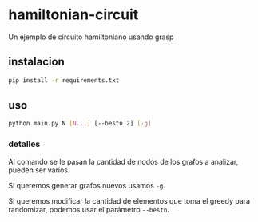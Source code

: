 # hamiltonian-circuit
Un ejemplo de circuito hamiltoniano usando grasp

## instalacion
```bash
pip install -r requirements.txt
```

## uso
```bash
python main.py N [N...] [--bestn 2] [-g]
```

### detalles
Al comando se le pasan la cantidad de nodos de los grafos a analizar, pueden ser varios.

Si queremos generar grafos nuevos usamos `-g`.

Si queremos modificar la cantidad de elementos que toma el greedy para randomizar, podemos usar
el parámetro `--bestn`.
